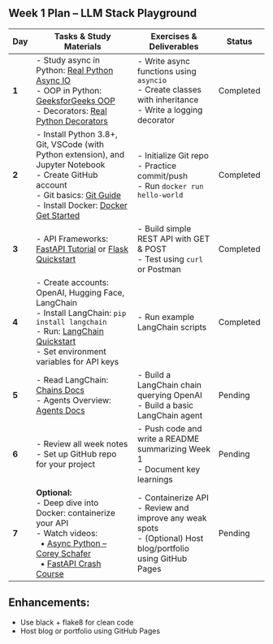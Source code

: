 ## Week 1 Plan – LLM Stack Playground

| **Day** | **Tasks & Study Materials** | **Exercises & Deliverables** | **Status** |
|--------|------------------------------------------------------------------------------------------------------------------------------------------------------------------------|-----------------------------------------------------------------------------------------------|--------------|
| **1**   | - Study async in Python: [Real Python Async IO](https://realpython.com/async-io-python/)  <br> - OOP in Python: [GeeksforGeeks OOP](https://www.geeksforgeeks.org/python-oops-concepts/)  <br> - Decorators: [Real Python Decorators](https://realpython.com/primer-on-python-decorators/) | - Write async functions using `asyncio`  <br> - Create classes with inheritance  <br> - Write a logging decorator | Completed |
| **2**   | - Install Python 3.8+, Git, VSCode (with Python extension), and Jupyter Notebook  <br> - Create GitHub account  <br> - Git basics: [Git Guide](https://git-scm.com/docs/gittutorial)  <br> - Install Docker: [Docker Get Started](https://docs.docker.com/get-started/) | - Initialize Git repo  <br> - Practice commit/push  <br> - Run `docker run hello-world`      | Completed |
| **3**   | - API Frameworks: [FastAPI Tutorial](https://fastapi.tiangolo.com/tutorial/) or [Flask Quickstart](https://flask.palletsprojects.com/en/2.0.x/quickstart/)              | - Build simple REST API with GET & POST  <br> - Test using `curl` or Postman                 | Completed |
| **4**   | - Create accounts: OpenAI, Hugging Face, LangChain  <br> - Install LangChain: `pip install langchain`  <br> - Run: [LangChain Quickstart](https://docs.langchain.com/docs/get_started/quickstart)  <br> - Set environment variables for API keys | - Run example LangChain scripts              | Completed |
| **5**   | - Read LangChain: [Chains Docs](https://docs.langchain.com/docs/components/chains)  <br> - Agents Overview: [Agents Docs](https://docs.langchain.com/docs/components/agents) | - Build a LangChain chain querying OpenAI  <br> - Build a basic LangChain agent | Pending |
| **6**   | - Review all week notes  <br> - Set up GitHub repo for your project | - Push code and write a README summarizing Week 1  <br> - Document key learnings             | Pending |
| **7**   | **Optional:**  <br> - Deep dive into Docker: containerize your API  <br> - Watch videos: <br> &nbsp;&nbsp;• [Async Python – Corey Schafer](https://www.youtube.com/watch?v=t5Bo1Je9EmE) <br> &nbsp;&nbsp;• [FastAPI Crash Course](https://www.youtube.com/watch?v=0sOvCWFmrtA) | - Containerize API  <br> - Review and improve any weak spots  <br> - (Optional) Host blog/portfolio using GitHub Pages | Pending |


## Enhancements:
* Use black + flake8 for clean code
* Host blog or portfolio using GitHub Pages

